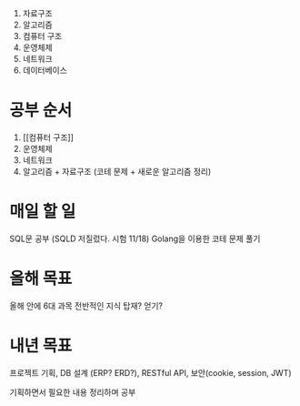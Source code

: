 1. 자료구조
2. 알고리즘
3. 컴퓨터 구조
4. 운영체제
5. 네트워크
6. 데이터베이스

# **공부 순서**

1. [[컴퓨터 구조]]
2. 운영체제
3. 네트워크
4. 알고리즘 + 자료구조 (코테 문제 + 새로운 알고리즘 정리)

# **매일 할 일**

SQL문 공부 (SQLD 저질렀다. 시험 11/18)
Golang을 이용한 코테 문제 풀기

# **올해 목표**

올해 안에 6대 과목 전반적인 지식 탑재? 얻기? 

# **내년 목표**

프로젝트
기획, DB 설계 (ERP? ERD?), RESTful API, 보안(cookie, session, JWT)

기획하면서 필요한 내용 정리하며 공부
